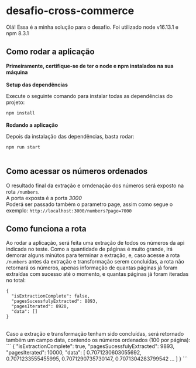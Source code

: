 # desafio-cross-commerce

Olá! Essa é a minha solução para o desafio.
Foi utilizado node v16.13.1 e npm 8.3.1

## Como rodar a aplicação

**Primeiramente, certifique-se de ter o node e npm instalados na sua máquina**<br /><br />
**Setup das dependências**

Execute o seguinte comando para instalar todas as dependências do projeto:

```npm install```
<br /><br />
**Rodando a aplicação**

Depois da instalação das dependências, basta rodar:

```npm run start```<br /><br />

## Como acessar os números ordenados
O resultado final da extração e orndenação dos números será exposto na rota ```/numbers```.<br />
A porta exposta é a porta *3000* <br/>
Poderá ser passado também o parametro page, assim como segue o exemplo: ```http://localhost:3000/numbers?page=7000```

## Como funciona a rota
Ao rodar a aplicação, será feita uma extração de todos os números da api indicada no teste. Como a quantidade de páginas é muito grande, irá demorar alguns minútos para terminar a extração, e, caso acesse a rota ```/numbers``` antes da extração e transformação serem concluídas, a rota não retornará os números, apenas informação de quantas páginas já foram extraídas com sucesso até o momento, e quantas páginas já foram iteradas no total:

```
{
  "isExtractionComplete": false,
  "pagesSucessfulyExtracted": 8893,
  "pagesIterated": 8920,
  "data": []
}
```

<br/>
Caso a extração e transformação tenham sido concluídas, será retornado também um campo data, contendo os números ordenados (100 por página):
 ```
 {
  "isExtractionComplete": true,
  "pagesSucessfulyExtracted": 9893,
  "pagesIterated": 10000,
  "data": [
    0.7071230603055692,
    0.7071233555455995,
    0.7071290735730147,
    0.7071304283799542 ...
    ]
 }
 ```
 
